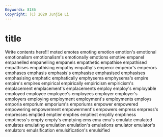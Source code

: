 ```yaml
---
Keywords: 8186
Copyright: (C) 2020 Junjie Li
---
```


# title

Write contents here!!!
moted 
emotes
emoting 
emotion 
emotion's 
emotional 
emotionalism 
emotionalism's 
emotionally 
emotions 
emotive 
empanel
empanelled 
empanelling 
empanels 
empathetic 
empathise 
empathised 
empathises 
empathising 
empathy 
empathy's
emperor 
emperor's 
emperors 
emphases 
emphasis 
emphasis's 
emphasise 
emphasised 
emphasises 
emphasising
emphatic 
emphatically 
emphysema 
emphysema's 
empire 
empire's 
empires 
empirical 
empirically 
empiricism
empiricism's 
emplacement 
emplacement's 
emplacements 
employ 
employ's 
employable 
employed 
employee 
employee's
employees 
employer 
employer's 
employers 
employing 
employment 
employment's 
employments 
employs 
emporia
emporium 
emporium's 
emporiums 
empower 
empowered 
empowering 
empowerment 
empowerment's 
empowers 
empress
empress's 
empresses 
emptied 
emptier 
empties 
emptiest 
emptily 
emptiness 
emptiness's 
empty
empty's 
emptying 
ems 
emu 
emu's 
emulate 
emulated 
emulates 
emulating 
emulation
emulation's 
emulations 
emulator 
emulator's 
emulators 
emulsification 
emulsification's 
emulsified 
